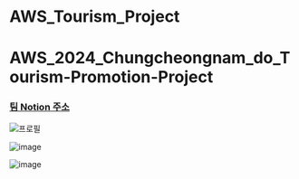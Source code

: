 # AWS_Tourism_Project


# AWS_2024_Chungcheongnam_do_Tourism-Promotion-Project

### [팀 Notion 주소](https://www.notion.so/2e6123d460324bec94bc1d1b3248fc97?v=57c20d1ab7534c3e85f7dd53947b1dd3)


![프로필](https://github.com/NICESONY/AWS_2024_Chungcheongnam_do_Tourism-Promotion-Project/assets/106459423/cf661580-5813-4b2d-9c21-b74023c7d6d1)


![image](https://github.com/NICESONY/AWS_2024_Chungcheongnam_do_Tourism-Promotion-Project/assets/106459423/a2dd09b9-5132-49ca-a07c-a9ec80d35bab)

![image](https://github.com/NICESONY/AWS_2024_Chungcheongnam_do_Tourism-Promotion-Project/assets/106459423/efa136b5-a5a2-4094-857f-873d1a08efa9)


